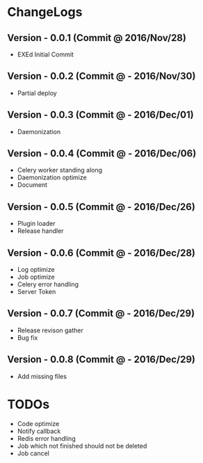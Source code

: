 # ChangeLogs
## Version - 0.0.1 (Commit @ 2016/Nov/28)
- EXEd Initial Commit

## Version - 0.0.2 (Commit @ - 2016/Nov/30)
- Partial deploy

## Version - 0.0.3 (Commit @ - 2016/Dec/01)
- Daemonization

## Version - 0.0.4 (Commit @ - 2016/Dec/06)
- Celery worker standing along
- Daemonization optimize
- Document

## Version - 0.0.5 (Commit @ - 2016/Dec/26)
- Plugin loader
- Release handler

## Version - 0.0.6 (Commit @ - 2016/Dec/28)
- Log optimize
- Job optimize
- Celery error handling
- Server Token

## Version - 0.0.7 (Commit @ - 2016/Dec/29)
- Release revison gather
- Bug fix

## Version - 0.0.8 (Commit @ - 2016/Dec/29)
- Add missing files

# TODOs
- Code optimize
- Notify callback
- Redis error handling
- Job which not finished should not be deleted
- Job cancel
